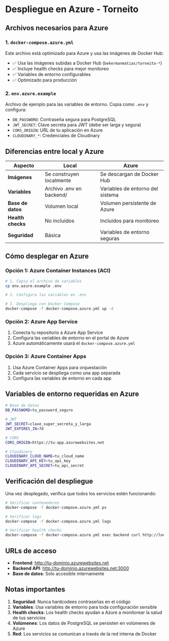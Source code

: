 # Despliegue en Azure - Torneito

## Archivos necesarios para Azure

### 1. `docker-compose.azure.yml`
Este archivo está optimizado para Azure y usa las imágenes de Docker Hub:
- ✅ Usa las imágenes subidas a Docker Hub (`bekermanmatias/torneito-*`)
- ✅ Incluye health checks para mejor monitoreo
- ✅ Variables de entorno configurables
- ✅ Optimizado para producción

### 2. `env.azure.example`
Archivo de ejemplo para las variables de entorno. Copia como `.env` y configura:
- `DB_PASSWORD`: Contraseña segura para PostgreSQL
- `JWT_SECRET`: Clave secreta para JWT (debe ser larga y segura)
- `CORS_ORIGIN`: URL de tu aplicación en Azure
- `CLOUDINARY_*`: Credenciales de Cloudinary

## Diferencias entre local y Azure

| Aspecto | Local | Azure |
|---------|-------|-------|
| **Imágenes** | Se construyen localmente | Se descargan de Docker Hub |
| **Variables** | Archivo .env en backend/ | Variables de entorno del sistema |
| **Base de datos** | Volumen local | Volumen persistente de Azure |
| **Health checks** | No incluidos | Incluidos para monitoreo |
| **Seguridad** | Básica | Variables de entorno seguras |

## Cómo desplegar en Azure

### Opción 1: Azure Container Instances (ACI)
```bash
# 1. Copia el archivo de variables
cp env.azure.example .env

# 2. Configura las variables en .env

# 3. Despliega con Docker Compose
docker-compose -f docker-compose.azure.yml up -d
```

### Opción 2: Azure App Service
1. Conecta tu repositorio a Azure App Service
2. Configura las variables de entorno en el portal de Azure
3. Azure automáticamente usará el `docker-compose.azure.yml`

### Opción 3: Azure Container Apps
1. Usa Azure Container Apps para orquestación
2. Cada servicio se despliega como una app separada
3. Configura las variables de entorno en cada app

## Variables de entorno requeridas en Azure

```bash
# Base de datos
DB_PASSWORD=tu_password_seguro

# JWT
JWT_SECRET=clave_super_secreta_y_larga
JWT_EXPIRES_IN=7d

# CORS
CORS_ORIGIN=https://tu-app.azurewebsites.net

# Cloudinary
CLOUDINARY_CLOUD_NAME=tu_cloud_name
CLOUDINARY_API_KEY=tu_api_key
CLOUDINARY_API_SECRET=tu_api_secret
```

## Verificación del despliegue

Una vez desplegado, verifica que todos los servicios estén funcionando:

```bash
# Verificar contenedores
docker-compose -f docker-compose.azure.yml ps

# Verificar logs
docker-compose -f docker-compose.azure.yml logs

# Verificar health checks
docker-compose -f docker-compose.azure.yml exec backend curl http://localhost:3000/health
```

## URLs de acceso

- **Frontend**: http://tu-dominio.azurewebsites.net
- **Backend API**: http://tu-dominio.azurewebsites.net:3000
- **Base de datos**: Solo accesible internamente

## Notas importantes

1. **Seguridad**: Nunca hardcodees contraseñas en el código
2. **Variables**: Usa variables de entorno para toda configuración sensible
3. **Health checks**: Los health checks ayudan a Azure a monitorear la salud de tus servicios
4. **Volúmenes**: Los datos de PostgreSQL se persisten en volúmenes de Azure
5. **Red**: Los servicios se comunican a través de la red interna de Docker
